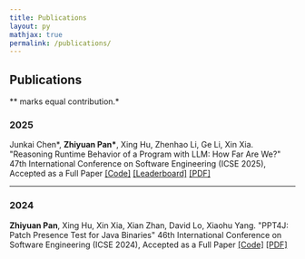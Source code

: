 ```yaml
---
title: Publications
layout: py
mathjax: true
permalink: /publications/
---
```


## Publications
** marks equal contribution.*

### 2025

Junkai Chen\*, **Zhiyuan Pan\***, Xing Hu, Zhenhao Li, Ge Li, Xin Xia. "Reasoning Runtime Behavior of a Program with LLM: How Far Are We?"
47th International Conference on Software Engineering (ICSE 2025), Accepted as a Full Paper
[\[Code\]](https://github.com/r-eval/REval) [\[Leaderboard\]](https://r-eval.github.io) [\[PDF\]](https://arxiv.org/pdf/2403.16437)

---

### 2024

**Zhiyuan Pan**, Xing Hu, Xin Xia, Xian Zhan, David Lo, Xiaohu Yang. "PPT4J: Patch Presence Test for Java Binaries"
46th International Conference on Software Engineering (ICSE 2024), Accepted as a Full Paper
[\[Code\]](https://github.com/pan2013e/ppt4j) [\[PDF\]](/publications/icse24.pdf)